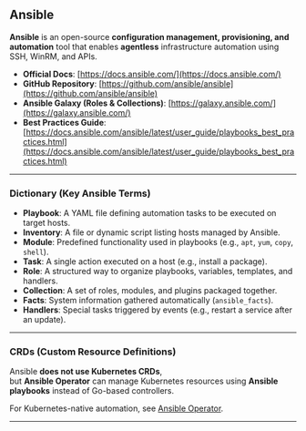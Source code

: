 ## Ansible

**Ansible** is an open-source **configuration management, provisioning, and automation** tool that enables **agentless** infrastructure automation using SSH, WinRM, and APIs.

- **Official Docs**: [https://docs.ansible.com/](https://docs.ansible.com/)
- **GitHub Repository**: [https://github.com/ansible/ansible](https://github.com/ansible/ansible)
- **Ansible Galaxy (Roles & Collections)**: [https://galaxy.ansible.com/](https://galaxy.ansible.com/)
- **Best Practices Guide**: [https://docs.ansible.com/ansible/latest/user_guide/playbooks_best_practices.html](https://docs.ansible.com/ansible/latest/user_guide/playbooks_best_practices.html)

---

### Dictionary (Key Ansible Terms)

- **Playbook**: A YAML file defining automation tasks to be executed on target hosts.
- **Inventory**: A file or dynamic script listing hosts managed by Ansible.
- **Module**: Predefined functionality used in playbooks (e.g., `apt`, `yum`, `copy`, `shell`).
- **Task**: A single action executed on a host (e.g., install a package).
- **Role**: A structured way to organize playbooks, variables, templates, and handlers.
- **Collection**: A set of roles, modules, and plugins packaged together.
- **Facts**: System information gathered automatically (`ansible_facts`).
- **Handlers**: Special tasks triggered by events (e.g., restart a service after an update).

---

### CRDs (Custom Resource Definitions)

Ansible **does not use Kubernetes CRDs**,  
but **Ansible Operator** can manage Kubernetes resources using **Ansible playbooks** instead of Go-based controllers.

For Kubernetes-native automation, see [Ansible Operator](https://github.com/operator-framework/operator-sdk/blob/master/doc/ansible/operator.md).

---
